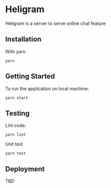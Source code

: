 # Heligram

Heligram is a server to serve online chat feature

## Installation

With yarn

```
yarn
```

## Getting Started

To run the application on local machine:

```
yarn start
```

## Testing

Lint code:

```
yarn lint
```

Unit test

```
yarn test
```

## Deployment

TBD